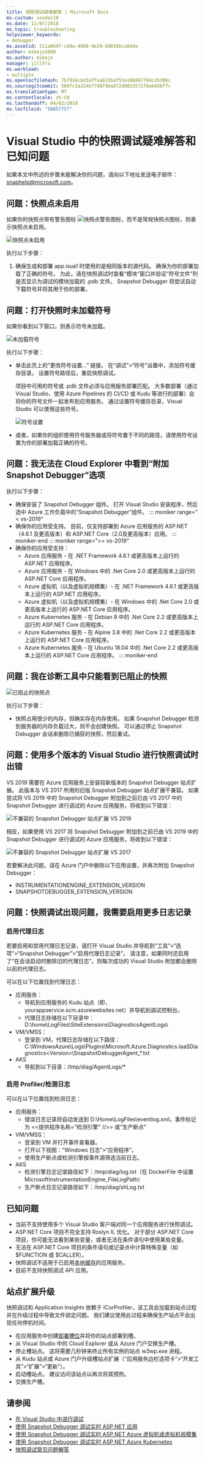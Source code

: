 ```yaml
---
title: 快照调试疑难解答 | Microsoft Docs
ms.custom: seodec18
ms.date: 11/07/2018
ms.topic: troubleshooting
helpviewer_keywords:
- debugger
ms.assetid: 511a0697-c68a-4988-9e29-8d0166ca044a
author: mikejo5000
ms.author: mikejo
manager: jillfra
ms.workload:
- multiple
ms.openlocfilehash: 7b7916cbd3a7faa633baf53a18686779dc2b386c
ms.sourcegitcommit: 509fc3a324b7748f96a072d0023572f8a645bffc
ms.translationtype: MT
ms.contentlocale: zh-CN
ms.lasthandoff: 04/02/2019
ms.locfileid: "58857757"
---
```

# <a name="troubleshooting-and-known-issues-for-snapshot-debugging-in-visual-studio"></a>Visual Studio 中的快照调试疑难解答和已知问题

如果本文中所述的步骤未能解决你的问题，请向以下地址发送电子邮件：snaphelp@microsoft.com。

## <a name="issue-snappoint-does-not-turn-on"></a>问题：快照点未启用

如果你的快照点带有警告图标 ![快照点警告图标](../debugger/media/snapshot-troubleshooting-snappoint-warning-icon.png "快照点警告图标")，而不是常规快照点图标，则表示快照点未启用。

![快照点未启用](../debugger/media/snapshot-troubleshooting-dont-turn-on.png "快照点未开启")

执行以下步骤：

1. 确保生成和部署 app.isua1 时使用的是相同版本的源代码。 确保为你的部署加载了正确的符号。 为此，请在快照调试时查看“模块”窗口并验证“符号文件”列是否显示为调试的模块加载的 .pdb 文件。 Snapshot Debugger 将尝试自动下载符号并将其用于你的部署。

## <a name="issue-symbols-do-not-load-when-i-open-a-snapshot"></a>问题：打开快照时未加载符号

如果你看到以下窗口，则表示符号未加载。

![未加载符号](../debugger/media/snapshot-troubleshooting-symbols-wont-load.png "未加载符号")

执行以下步骤：

- 单击此页上的“更改符号设置...” 链接。 在“调试”>“符号”设置中，添加符号缓存目录。 设置符号路径后，重启快照调试。

   项目中可用的符号或 .pdb 文件必须与应用服务部署匹配。 大多数部署（通过 Visual Studio、使用 Azure Pipelines 的 CI/CD 或 Kudu 等进行的部署）会将你的符号文件一起发布到应用服务。 通过设置符号缓存目录，Visual Studio 可以使用这些符号。

   ![符号设置](../debugger/media/snapshot-troubleshooting-symbol-settings.png "符号设置")

- 或者，如果你的组织使用符号服务器或将符号置于不同的路径，请使用符号设置为你的部署加载正确的符号。

## <a name="issue-i-cannot-see-the-attach-snapshot-debugger-option-in-the-cloud-explorer"></a>问题：我无法在 Cloud Explorer 中看到“附加 Snapshot Debugger”选项

执行以下步骤：

- 确保安装了 Snapshot Debugger 组件。 打开 Visual Studio 安装程序，然后选中 Azure 工作负载中的“Snapshot Debugger”组件。
::: moniker range="< vs-2019"
- 确保你的应用受支持。 目前，仅支持部署到 Azure 应用服务的 ASP.NET（4.6.1 及更高版本）和 ASP.NET Core（2.0及更高版本）应用。
::: moniker-end
::: moniker range=">= vs-2019"
- 确保你的应用受支持：
  - Azure 应用服务 - 在 .NET Framework 4.6.1 或更高版本上运行的 ASP.NET 应用程序。
  - Azure 应用服务 - 在 Windows 中的 .Net Core 2.0 或更高版本上运行的 ASP.NET Core 应用程序。
  - Azure 虚拟机（以及虚拟机规模集）- 在 .NET Framework 4.6.1 或更高版本上运行的 ASP.NET 应用程序。
  - Azure 虚拟机（以及虚拟机规模集）- 在 Windows 中的 .Net Core 2.0 或更高版本上运行的 ASP.NET Core 应用程序。
  - Azure Kubernetes 服务 - 在 Debian 9 中的 .Net Core 2.2 或更高版本上运行的 ASP.NET Core 应用程序。
  - Azure Kubernetes 服务 - 在 Alpine 3.8 中的 .Net Core 2.2 或更高版本上运行的 ASP.NET Core 应用程序。
  - Azure Kubernetes 服务 - 在 Ubuntu 18.04 中的 .Net Core 2.2 或更高版本上运行的 ASP.NET Core 应用程序。
::: moniker-end

## <a name="issue-i-only-see-throttled-snapshots-in-the-diagnostic-tools"></a>问题：我在诊断工具中只能看到已阻止的快照

![已阻止的快照点](../debugger/media/snapshot-troubleshooting-throttled-snapshots.png "已阻止的快照点")

执行以下步骤：

- 快照占用很少的内存，但确实存在内存使用。 如果 Snapshot Debugger 检测到服务器的内存负载过大，则不会创建快照。 可以通过停止 Snapshot Debugger 会话来删除已捕获的快照，然后重试。

## <a name="issue-snapshot-debugging-with-multiple-versions-of-the-visual-studio-gives-me-errors"></a>问题：使用多个版本的 Visual Studio 进行快照调试时出错

VS 2019 需要在 Azure 应用服务上安装较新版本的 Snapshot Debugger 站点扩展。  此版本与 VS 2017 所用的旧版 Snapshot Debugger 站点扩展不兼容。  如果尝试将 VS 2019 中的 Snapshot Debugger 附加到之前已由 VS 2017 中的 Snapshot Debugger 进行调试的 Azure 应用服务，将收到以下错误：

![不兼容的 Snapshot Debugger 站点扩展 VS 2019](../debugger/media/snapshot-troubleshooting-incompatible-vs2019.png "不兼容的 Snapshot Debugger 站点扩展 VS 2019")

相反，如果使用 VS 2017 将 Snapshot Debugger 附加到之前已由 VS 2019 中的 Snapshot Debugger 进行调试的 Azure 应用服务，将收到以下错误：

![不兼容的 Snapshot Debugger 站点扩展 VS 2017](../debugger/media/snapshot-troubleshooting-incompatible-vs2017.png "不兼容的 Snapshot Debugger 站点扩展 VS 2017")

若要解决此问题，请在 Azure 门户中删除以下应用设置，并再次附加 Snapshot Debugger：

- INSTRUMENTATIONENGINE_EXTENSION_VERSION
- SNAPSHOTDEBUGGER_EXTENSION_VERSION

## <a name="issue-i-am-having-problems-snapshot-debugging-and-i-need-to-enable-more-logging"></a>问题：快照调试出现问题，我需要启用更多日志记录

### <a name="enable-agent-logs"></a>启用代理日志

若要启用和禁用代理日志记录，请打开 Visual Studio 并导航到“工具”>“选项”>“Snapshot Debugger”>“启用代理日志记录”。 请注意，如果同时还启用了“在会话启动时删除旧的代理日志”，则每次成功的 Visual Studio 附加都会删除以前的代理日志。

可以在以下位置找到代理日志：

- 应用服务：
  - 导航到应用服务的 Kudu 站点（即，yourappservice.scm.azurewebsites.net）并导航到调试控制台。
  - 代理日志存储在以下目录中：D:\home\LogFiles\SiteExtensions\DiagnosticsAgentLogs\
- VM/VMSS：
  - 登录到 VM，代理日志存储在以下路径：C:\WindowsAzure\Logs\Plugins\Microsoft.Azure.Diagnostics.IaaSDiagnostics\<Version>\SnapshotDebuggerAgent_*.txt
- AKS
  - 导航到以下目录：/tmp/diag/AgentLogs/*

### <a name="enable-profilerinstrumentation-logs"></a>启用 Profiler/检测日志

可以在以下位置找到检测日志：

- 应用服务：
  - 错误日志记录将自动发送到 D:\Home\LogFiles\eventlog.xml，事件标记为 <<提供程序名称="检测引擎" //>> 或“生产断点”
- VM/VMSS：
  - 登录到 VM 并打开事件查看器。
  - 打开以下视图：“Windows 日志”>“应用程序”。
  - 使用生产断点或检测引擎按事件源筛选当前日志。
- AKS
  - 检测引擎日志记录路径如下：/tmp/diag/log.txt（在 DockerFile 中设置 MicrosoftInstrumentationEngine_FileLogPath）
  - 生产断点日志记录路径如下：/tmp/diag/shLog.txt

## <a name="known-issues"></a>已知问题

- 当前不支持使用多个 Visual Studio 客户端对同一个应用服务进行快照调试。
- ASP.NET Core 项目不完全支持 Roslyn IL 优化。 对于部分 ASP.NET Core 项目，你可能无法看到某些变量，或者无法在条件语句中使用某些变量。
- 无法在 ASP.NET Core 项目的条件语句或记录点中计算特殊变量（如 $FUNCTION 或 $CALLER）。
- 快照调试不适用于已启用[本地缓存](/azure/app-service/app-service-local-cache)的应用服务。
- 目前不支持快照调试 API 应用。

## <a name="site-extension-upgrade"></a>站点扩展升级

快照调试和 Application Insights 依赖于 ICorProfiler，该工具会加载到站点过程并在升级过程中导致文件锁定问题。 我们建议使用此过程来确保生产站点不会出现任何停机时间。

- 在应用服务中创建[部署槽位](/azure/app-service/web-sites-staged-publishing)并将你的站点部署到槽。
- 从 Visual Studio 中的 Cloud Explorer 或从 Azure 门户交换生产槽。
- 停止槽站点。 这将需要几秒钟来终止所有实例的站点 w3wp.exe 进程。
- 从 Kudu 站点或 Azure 门户升级槽站点扩展（“应用服务边栏选项卡”>“开发工具”>“扩展”>“更新”）。
- 启动槽站点。 建议访问该站点以再次将其预热。
- 交换生产槽。

## <a name="see-also"></a>请参阅

- [在 Visual Studio 中进行调试](../debugger/index.md)
- [使用 Snapshot Debugger 调试实时 ASP.NET 应用](../debugger/debug-live-azure-applications.md)
- [使用 Snapshot Debugger 调试实时 ASP.NET Azure 虚拟机或虚拟机规模集](../debugger/debug-live-azure-virtual-machines.md)
- [使用 Snapshot Debugger 调试实时 ASP.NET Azure Kubernetes](../debugger/debug-live-azure-kubernetes.md)
- [快照调试常见问题解答](../debugger/debug-live-azure-apps-faq.md)